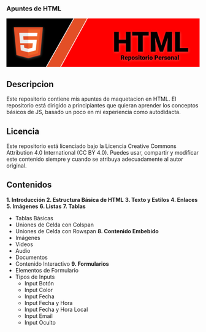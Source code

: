 ### Apuntes de HTML 

<img src="/Resources/bhtml.png">

## Descripcion

Este repositorio contiene mis apuntes de maquetacion en HTML. El repositorio está dirigido a principiantes que quieran aprender los conceptos básicos de JS, basado un poco en mi experiencia como autodidacta.

## Licencia

Este repositorio está licenciado bajo la Licencia Creative Commons Attribution 4.0 International (CC BY 4.0). Puedes usar, compartir y modificar este contenido siempre y cuando se atribuya adecuadamente al autor original.


## Contenidos

**1. Introducción**
**2. Estructura Básica de HTML**
**3. Texto y Estilos**
**4. Enlaces**
**5. Imágenes**
**6. Listas**
**7. Tablas**
   - Tablas Básicas
   - Uniones de Celda con Colspan
   - Uniones de Celda con Rowspan
**8. Contenido Embebido**
   - Imágenes
   - Videos
   - Audio
   - Documentos
   - Contenido Interactivo
**9. Formularios**
   - Elementos de Formulario
   - Tipos de Inputs
       - Input Botón
       - Input Color
       - Input Fecha
       - Input Fecha y Hora
       - Input Fecha y Hora Local
       - Input Email
       - Input Oculto